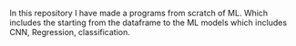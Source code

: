 In this repository I have made a programs from scratch of ML. Which includes the starting from the dataframe to the ML models which includes CNN, Regression, classification.
